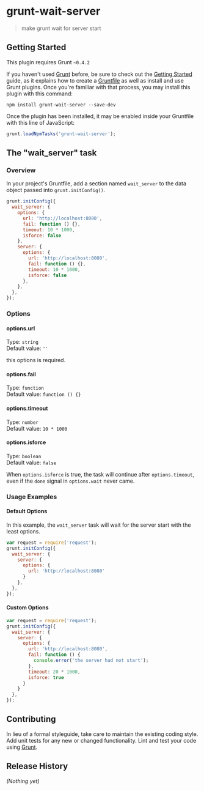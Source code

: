 # grunt-wait-server

> make grunt wait for server start

## Getting Started
This plugin requires Grunt `~0.4.2`

If you haven't used [Grunt](http://gruntjs.com/) before, be sure to check out the [Getting Started](http://gruntjs.com/getting-started) guide, as it explains how to create a [Gruntfile](http://gruntjs.com/sample-gruntfile) as well as install and use Grunt plugins. Once you're familiar with that process, you may install this plugin with this command:

```shell
npm install grunt-wait-server --save-dev
```

Once the plugin has been installed, it may be enabled inside your Gruntfile with this line of JavaScript:

```js
grunt.loadNpmTasks('grunt-wait-server');
```

## The "wait_server" task

### Overview
In your project's Gruntfile, add a section named `wait_server` to the data object passed into `grunt.initConfig()`.

```js
grunt.initConfig({
  wait_server: {
    options: {
      url: 'http://localhost:8080',
      fail: function () {},
      timeout: 10 * 1000,
      isforce: false
    },
    server: {
      options: {
        url: 'http://localhost:8080',
        fail: function () {},
        timeout: 10 * 1000,
        isforce: false
      },
    },
  },
});
```

### Options

#### options.url  
Type: `string`  
Default value: `''`  

this options is required.  


#### options.fail  
Type: `function`  
Default value: `function () {}`  


#### options.timeout  
Type: `number`  
Default value: `10 * 1000`  


#### options.isforce  
Type: `boolean`  
Default value: `false`  

When `options.isforce` is true, 
the task will continue after `options.timeout`, 
even if the `done` signal in `options.wait` never came.  

### Usage Examples  

#### Default Options  
In this example, the `wait_server` task will wait for the server start with the least options.  

```js
var request = require('request');
grunt.initConfig({
  wait_server: {
    server: {
      options: {
        url: 'http://localhost:8080'
      }
    },
  },
});
```

#### Custom Options  

```js
var request = require('request');
grunt.initConfig({
  wait_server: {
    server: {
      options: {
        url: 'http://localhost:8080',
        fail: function () {
          console.error('the server had not start'); 
        },
        timeout: 20 * 1000,
        isforce: true
      }
    }
  },
});
```

## Contributing
In lieu of a formal styleguide, take care to maintain the existing coding style. Add unit tests for any new or changed functionality. Lint and test your code using [Grunt](http://gruntjs.com/).

## Release History
_(Nothing yet)_
